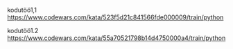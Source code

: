 kodutöö1,1 https://www.codewars.com/kata/523f5d21c841566fde000009/train/python

kodutöö1.2 https://www.codewars.com/kata/55a70521798b14d4750000a4/train/python
